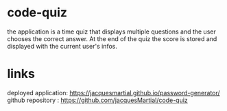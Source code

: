# code-quiz

the application is a time quiz that displays multiple questions and the user chooses the correct answer. At the end of the quiz the score is stored and displayed with the current user's infos.

# links

deployed application: https://jacquesmartial.github.io/password-generator/
github repository : https://github.com/jacquesMartial/code-quiz
